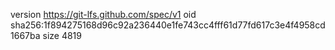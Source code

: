 version https://git-lfs.github.com/spec/v1
oid sha256:1f894275168d96c92a236440e1fe743cc4fff61d77fd617c3e4f4958cd1667ba
size 4819
